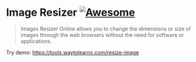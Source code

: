 # Image Resizer [![Awesome](https://cdn.rawgit.com/sindresorhus/awesome/d7305f38d29fed78fa85652e3a63e154dd8e8829/media/badge.svg)](https://github.com/sindresorhus/awesome)

>Images Resizer Online allows you to change the dimensions or size of images through the web browsers without the need for software or applications.

Try demo: https://tools.waytolearnx.com/resize-image
